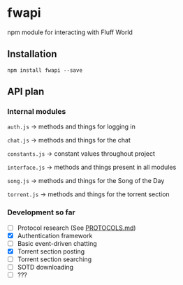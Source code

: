 # fwapi
npm module for interacting with Fluff World

## Installation

`npm install fwapi --save`

## API plan

### Internal modules
`auth.js` &rarr; methods and things for logging in

`chat.js` &rarr; methods and things for the chat

`constants.js` &rarr; constant values throughout project

`interface.js` &rarr; methods and things present in all modules

`song.js` &rarr; methods and things for the Song of the Day

`torrent.js` &rarr; methods and things for the torrent section

### Development so far

- [ ] Protocol research (See [PROTOCOLS.md](md/PROTOCOLS.md))
- [X] Authentication framework
- [ ] Basic event-driven chatting
- [X] Torrent section posting
- [ ] Torrent section searching
- [ ] SOTD downloading
- [ ] ???
